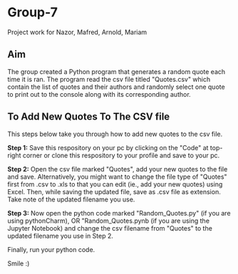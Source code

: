# Group-7
Project work for Nazor, Mafred, Arnold, Mariam

## Aim
The group created a Python program that generates a random quote each time it is ran. The program read the csv file titled "Quotes.csv" which contain the list of quotes and their authors and randomly select one quote to print out to the console along with its corresponding author.

## To Add New Quotes To The CSV file
This steps below take you through how to add new quotes to the csv file.

**Step 1:**
Save this respository on your pc by clicking on the "Code" at top-right corner or clone this respository to your profile and save to your pc.

**Step 2:** 
Open the csv file marked "Quotes", add your new quotes to the file and save.
Alternatively,
you might want to change the file type of "Quotes" first from .csv to .xls to that you can edit (ie., add your new quotes) using Excel. Then, while saving the updated file, save as .csv file as extension. Take note of the updated filename you use.

**Step 3:**
Now open the python code marked "Random_Quotes.py" (if you are using pythonCharm), OR "Random_Quotes.pynb (if you are using the
Jupyter Notebook) and change the csv filename from "Quotes" to the updated filename you use in Step 2.

Finally, run your python code.

Smile :)


